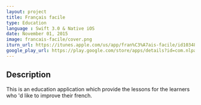 ```yaml
---
layout: project
title: Français facile
type: Education
language : Swift 3.0 & Native iOS
date: November 01, 2015
image: francais-facile/cover.png
iturn_url: https://itunes.apple.com/us/app/fran%C3%A7ais-facile/id1034864477?mt=8
google_play_url: https://play.google.com/store/apps/details?id=com.nlpapps.francaisfacile
---
```


## Description

This is an education application which provide the lessons for the learners who 'd like to improve their french.
